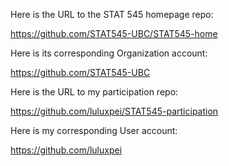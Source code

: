 Here is the URL to the STAT 545 homepage repo:

https://github.com/STAT545-UBC/STAT545-home

Here is its corresponding Organization account:

https://github.com/STAT545-UBC

Here is the URL to my participation repo:

https://github.com/luluxpei/STAT545-participation

Here is my corresponding User account:

https://github.com/luluxpei
